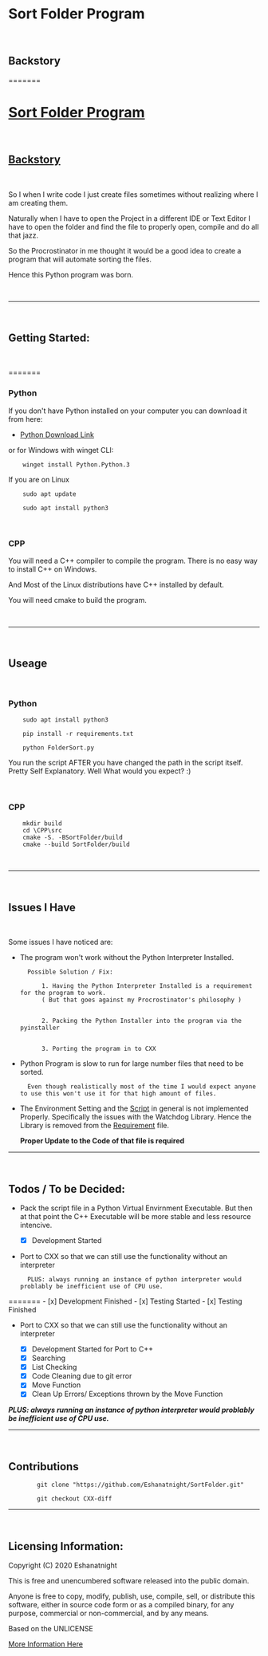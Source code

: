 # Sort Folder Program

</br>

## Backstory
=======
# <u>Sort Folder Program</u>

</br>

## <u>Backstory</u>


</br>

So I when I write code I just create files sometimes without realizing where I am creating them.

Naturally when I have to open the Project in a different IDE or Text Editor I have to open the folder and find the file to properly open, compile and do all that jazz.

So the Procrostinator in me thought it would be a good idea to create a program that will automate sorting the files.

Hence this Python program was born.

</br>

---

</br>

## Getting Started:

</br>

=======
### Python

If you don't have Python installed on your computer you can download it from here:

- [Python Download Link](https://www.python.org/downloads/)

or for Windows with winget CLI:

```terminal
    winget install Python.Python.3
```

If you are on Linux

```terminal
    sudo apt update
```

```terminal
    sudo apt install python3
```

</br>

### CPP

You will need a C++ compiler to compile the program. There is no easy way to install C++ on Windows.

And Most of the Linux distributions have C++ installed by default.

You will need cmake to build the program.

</br>

---

</br>

## Useage

</br>

### Python


```terminal
    sudo apt install python3
```

```terminal
    pip install -r requirements.txt
```

```terminal
    python FolderSort.py
```

You run the script AFTER you have changed the path in the script itself. Pretty Self Explanatory. Well What would you expect? :)

</br>

### CPP

```terminal
    mkdir build
    cd \CPP\src
    cmake -S. -BSortFolder/build
    cmake --build SortFolder/build
```

</br>

---

</br>

## Issues I Have

</br>

Some issues I have noticed are:

- The program won't work without the Python Interpreter Installed.

        Possible Solution / Fix:

            1. Having the Python Interpreter Installed is a requirement for the program to work.
            ( But that goes against my Procrostinator's philosophy )


            2. Packing the Python Installer into the program via the pyinstaller


            3. Porting the program in to CXX

- Python Program is slow to run for large number files that need to be sorted.

        Even though realistically most of the time I would expect anyone to use this won't use it for that high amount of files.

- The Environment Setting and the [Script](./src/DownloadSort.py) in general is not implemented Properly. Specifically the issues with the Watchdog Library.
    Hence the Library is removed from the [Requirement](./requirments.txt) file.

    **Proper Update to the Code of that file is required**


---

</br>

## Todos / To be Decided:

- Pack the script file in a Python Virtual Envirnment Executable. But then at that point the C++ Executable will be more stable and less resource intencive.

    - [x] Development Started

- Port to CXX so that we can still use the functionality without an interpreter

        PLUS: always running an instance of python interpreter would problably be inefficient use of CPU use.
=======
    - [x] Development Finished
    - [x] Testing Started
    - [x] Testing Finished

- Port to CXX so that we can still use the functionality without an interpreter

    - [x] Development Started for Port to C++
    - [x] Searching
    - [x] List Checking
    - [x] Code Cleaning due to git error
    - [x] Move Function
    - [x] Clean Up Errors/ Exceptions thrown by the Move Function

<b><i>PLUS: always running an instance of python interpreter would problably be inefficient use of CPU use.</i></b>

---

</br>

## Contributions

```terminal
        git clone "https://github.com/Eshanatnight/SortFolder.git"
```

```terminal
        git checkout CXX-diff
```


---

</br>

## Licensing Information:

Copyright (C) 2020 Eshanatnight

This is free and unencumbered software released into the public domain.

Anyone is free to copy, modify, publish, use, compile, sell, or
distribute this software, either in source code form or as a compiled
binary, for any purpose, commercial or non-commercial, and by any
means.

Based on the UNLICENSE

[More Information Here](./LICENSE)